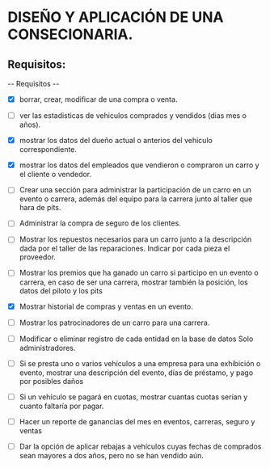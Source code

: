 # DISEÑO Y APLICACIÓN DE UNA CONSECIONARIA.
## Requisitos:

-- Requisitos --

- [x] borrar, crear, modificar de una compra o venta.

- [ ] ver las estadisticas de vehiculos comprados y vendidos (dias mes o años).

- [x] mostrar los datos del dueño actual o anterios del vehiculo correspondiente.

- [x] mostrar los datos del empleados que vendieron o compraron un carro y el cliente o vendedor.

- [ ] Crear una sección para administrar la participación de un carro en un evento o carrera, 
además del equipo para la carrera junto al taller que hara de pits.

- [ ] Administrar la compra de seguro de los clientes.

- [ ] Mostrar los repuestos necesarios para un carro junto a la descripción
dada por el taller de las reparaciones. Indicar por cada pieza el proveedor.

- [ ] Mostrar los premios que ha ganado un carro si participo en un evento
o carrera, en caso de ser una carrera, mostrar también la posición, los datos del piloto y los pits

- [x] Mostrar historial de compras y ventas en un evento.

- [ ] Mostrar los patrocinadores de un carro para una carrera.

- [ ] Modificar o eliminar registro de cada entidad en la base de datos
Solo administradores.

- [ ] Si se presta uno o varios vehículos a una empresa para una exhibición o evento, mostrar una descripción del evento, días de préstamo, y pago por posibles daños

- [ ] Si un vehículo se pagará en cuotas, mostrar cuantas cuotas serían y cuanto faltaría por pagar.

- [ ] Hacer un reporte de ganancias del mes en eventos, carreras, seguro y ventas

- [ ] Dar la opción de aplicar rebajas a vehículos cuyas fechas de comprados sean mayores a dos años, pero no se han vendido aún.


